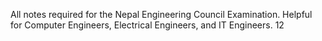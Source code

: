 All notes required for the Nepal Engineering Council Examination.
Helpful for Computer Engineers, Electrical Engineers, and IT Engineers.
12
